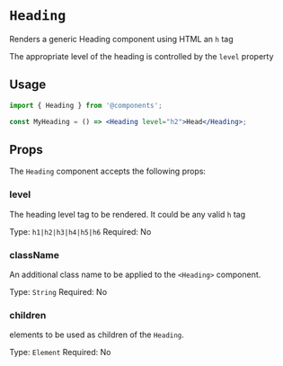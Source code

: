 # `Heading`

Renders a generic Heading component using HTML an `h` tag

The appropriate level of the heading is controlled by the `level` property

## Usage

```jsx
import { Heading } from '@components';

const MyHeading = () => <Heading level="h2">Head</Heading>;
```

## Props

The `Heading` component accepts the following props:

### level

The heading level tag to be rendered. It could be any valid `h` tag

Type: `h1|h2|h3|h4|h5|h6`
Required: No

### className

An additional class name to be applied to the `<Heading>` component.

Type: `String`
Required: No

### children

elements to be used as children of the `Heading`.

Type: `Element`
Required: No
